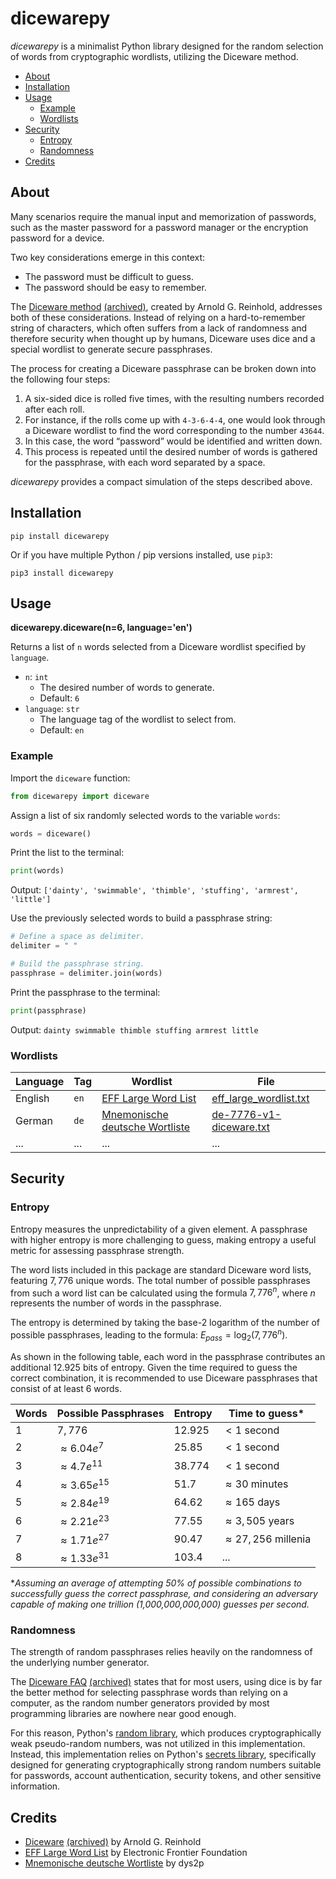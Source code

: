 # dicewarepy

_dicewarepy_ is a minimalist Python library designed for the random selection of words from cryptographic wordlists, utilizing the Diceware method.

- [About](#about)
- [Installation](#installation)
- [Usage](#usage)
   - [Example](#example)
   - [Wordlists](#wordlists)
- [Security](#security)
  - [Entropy](#entropy)
  - [Randomness](#randomness)
- [Credits](#credits)

## About

Many scenarios require the manual input and memorization of passwords, such as the master password for a password manager or the encryption password for a device.

Two key considerations emerge in this context:
- The password must be difficult to guess.
- The password should be easy to remember.

The [Diceware method](https://theworld.com/~reinhold/diceware.html) [(archived)](https://web.archive.org/web/20240913072907/https://theworld.com/~reinhold/diceware.html), created by Arnold G. Reinhold, addresses both of these considerations.
Instead of relying on a hard-to-remember string of characters, which often suffers from a lack of randomness and therefore security when thought up by humans, Diceware uses dice and a special wordlist to generate secure passphrases.

The process for creating a Diceware passphrase can be broken down into the following four steps:
1. A six-sided dice is rolled five times, with the resulting numbers recorded after each roll.
2. For instance, if the rolls come up with `4-3-6-4-4`, one would look through a Diceware wordlist to find the word corresponding to the number `43644`.
3. In this case, the word “password” would be identified and written down.
4. This process is repeated until the desired number of words is gathered for the passphrase, with each word separated by a space.

_dicewarepy_ provides a compact simulation of the steps described above.

## Installation

```shell
pip install dicewarepy
```

Or if you have multiple Python / pip versions installed, use `pip3`:

```shell
pip3 install dicewarepy
```

## Usage

**dicewarepy.diceware(n=6, language='en')**

Returns a list of `n` words selected from a Diceware wordlist specified by `language`.

- `n`: `int`
  - The desired number of words to generate.
  - Default: `6`
- `language`: `str`
  - The language tag of the wordlist to select from. 
  - Default: `en`

### Example

Import the `diceware` function:

```python
from dicewarepy import diceware
```

Assign a list of six randomly selected words to the variable `words`:

```python
words = diceware()
```

Print the list to the terminal:

```python
print(words)
```

Output: `['dainty', 'swimmable', 'thimble', 'stuffing', 'armrest', 'little']`

Use the previously selected words to build a passphrase string:

```python
# Define a space as delimiter.
delimiter = " "

# Build the passphrase string.
passphrase = delimiter.join(words)
```

Print the passphrase to the terminal:

```python
print(passphrase)
```

Output: `dainty swimmable thimble stuffing armrest little`

### Wordlists

| Language | Tag  | Wordlist                                                                 | File                                                                                                         |
|----------|------|--------------------------------------------------------------------------|--------------------------------------------------------------------------------------------------------------|
| English  | `en` | [EFF Large Word List](https://www.eff.org/document/passphrase-wordlists) | [eff_large_wordlist.txt](https://www.eff.org/files/2016/07/18/eff_large_wordlist.txt)                        |
| German   | `de` | [Mnemonische deutsche Wortliste](https://github.com/dys2p/wordlists-de)  | [de-7776-v1-diceware.txt](https://raw.githubusercontent.com/dys2p/wordlists-de/main/de-7776-v1-diceware.txt) |
| ...      | ...  | ...                                                                      | ...                                                                                                          |

## Security

### Entropy

Entropy measures the unpredictability of a given element. A passphrase with higher entropy is more challenging to guess, making entropy a useful metric for assessing passphrase strength.

The word lists included in this package are standard Diceware word lists, featuring $7,776$ unique words. The total number of possible passphrases from such a word list can be calculated using the formula $7,776^n$, where $n$ represents the number of words in the passphrase.

The entropy is determined by taking the base-2 logarithm of the number of possible passphrases, leading to the formula: $E_{pass} = \log_2(7,776^n)$.

As shown in the following table, each word in the passphrase contributes an additional $12.925$ bits of entropy. Given the time required to guess the correct combination, it is recommended to use Diceware passphrases that consist of at least 6 words.

| Words | Possible Passphrases | Entropy  | Time to guess*                    |
|-------|----------------------|----------|-----------------------------------|
| $1$   | $7,776$              | $12.925$ | $\lt 1 \textrm{ second}$          |
| $2$   | $\approx 6.04e^7$    | $25.85$  | $\lt 1 \textrm{ second}$          |
| $3$   | $\approx 4.7e^{11}$  | $38.774$ | $\lt 1 \textrm{ second}$          |
| $4$   | $\approx 3.65e^{15}$ | $51.7$   | $\approx 30 \text{ minutes}$      |
| $5$   | $\approx 2.84e^{19}$ | $64.62$  | $\approx 165 \text{ days}$        |
| $6$   | $\approx 2.21e^{23}$ | $77.55$  | $\approx 3,505 \text{ years}$     |
| $7$   | $\approx 1.71e^{27}$ | $90.47$  | $\approx 27,256 \text{ millenia}$ |
| $8$   | $\approx 1.33e^{31}$ | $103.4$  | ...                               |

*_Assuming an average of attempting 50% of possible combinations to successfully guess the correct passphrase, and considering an adversary capable of making one trillion (1,000,000,000,000) guesses per second._

### Randomness

The strength of random passphrases relies heavily on the randomness of the underlying number generator.

The [Diceware FAQ](https://theworld.com/~reinhold/dicewarefaq.html#computer) [(archived)](https://web.archive.org/web/20240912113815/https://theworld.com/~reinhold/dicewarefaq.html#computer) states that for most users, using dice is by far the better method for selecting passphrase words than relying on a computer, as the random number generators provided by most programming libraries are nowhere near good enough.

For this reason, Python's [random library](https://docs.python.org/3/library/random.html), which produces cryptographically weak pseudo-random numbers, was not utilized in this implementation. Instead, this implementation relies on Python's [secrets library](https://docs.python.org/3/library/secrets.html), specifically designed for generating cryptographically strong random numbers suitable for passwords, account authentication, security tokens, and other sensitive information.

## Credits
- [Diceware](https://theworld.com/~reinhold/diceware.html) [(archived)](https://web.archive.org/web/20240913072907/https://theworld.com/~reinhold/diceware.html) by Arnold G. Reinhold
- [EFF Large Word List](https://www.eff.org/document/passphrase-wordlists) by Electronic Frontier Foundation
- [Mnemonische deutsche Wortliste](https://github.com/dys2p/wordlists-de) by dys2p
